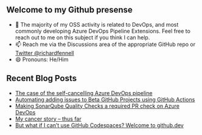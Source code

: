## Welcome to my Github presense

- 💬 The majority of my OSS activity is related to DevOps, and most commonly developing Azure DevOps Pipeline Extensions. Feel free to reach out to me on this subject if you think I can help.
- 📫 Reach me via the Discussions area of the appropriate GitHub repo or [Twitter @richardfennell](https://twitter.com/richardfennell)
- 😄 Pronouns: He/Him

## Recent Blog Posts
<!-- BLOG-POST-LIST:START -->
- [The case of the self-cancelling Azure DevOps pipeline](https://blogs.blackmarble.co.uk/rfennell/2021/10/29/the-case-of-the-self-cancelling-azure-devops-pipeline/)
- [Automating adding issues to Beta GitHub Projects using GitHub Actions](https://blogs.blackmarble.co.uk/rfennell/2021/10/15/automating-adding-issues-to-beta-github-projects-using-github-actions/)
- [Making SonarQube Quality Checks a required PR check on Azure DevOps](https://blogs.blackmarble.co.uk/rfennell/2021/09/21/making-sonarqube-quality-checks-a-required-pr-check-on-azure-devops/)
- [My cancer story – thus far](https://blogs.blackmarble.co.uk/rfennell/2021/08/23/my-cancer-story-thus-far/)
- [But what if I can’t use GitHub Codespaces? Welcome to github.dev](https://blogs.blackmarble.co.uk/rfennell/2021/08/12/but-what-if-i-cant-use-github-codespaces-welcome-to-github-dev/)
<!-- BLOG-POST-LIST:END -->


<!--
**rfennell/rfennell** is a ✨ _special_ ✨ repository because its `README.md` (this file) appears on your GitHub profile.

Here are some ideas to get you started:

- 🔭 I’m currently working on ...
- 🌱 I’m currently learning ...
- 👯 I’m looking to collaborate on ...
- 🤔 I’m looking for help with ...
- 💬 Ask me about ...
- 📫 How to reach me: ...
- 😄 Pronouns: ...
- ⚡ Fun fact: ...
-->

